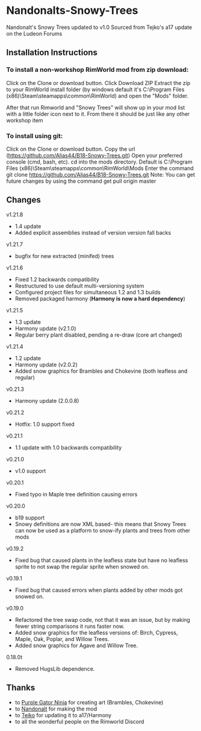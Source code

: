 # Nandonalts-Snowy-Trees
Nandonalt's Snowy Trees updated to v1.0 Sourced from Tejko's a17 update on the Ludeon Forums

## Installation Instructions

### To install a non-workshop RimWorld mod from zip download:
Click on the Clone or download button.
Click Download ZIP
Extract the zip to your RimWorld install folder (by windows default it's C:\Program Files (x86)\Steam\steamapps\common\RimWorld) and open the "Mods" folder.

After that run Rimworld and "Snowy Trees" will show up in your mod list with a little folder icon next to it.
From there it should be just like any other workshop item

### To install using git:
Click on the Clone or download button.
Copy the url (https://github.com/Alias44/B18-Snowy-Trees.git)
Open your preferred console (cmd, bash, etc).
cd into the mods directory. Default is C:\Program Files (x86)\Steam\steamapps\common\RimWorld\Mods
Enter the command git clone https://github.com/Alias44/B18-Snowy-Trees.git
Note: You can get future changes by using the command get pull origin master

## Changes
v1.21.8
* 1.4 update
* Added explicit assemblies instead of version version fall backs

v1.21.7
* bugfix for new extracted (minifed) trees

v1.21.6
* Fixed 1.2 backwards compatibility
* Restructured to use default multi-versioning system
* Configured project files for simultaneous 1.2 and 1.3 builds
* Removed packaged harmony (**Harmony is now a hard dependency**)

v1.21.5
* 1.3 update
* Harmony update (v2.1.0)
* Regular berry plant disabled, pending a re-draw (core art changed)

v1.21.4
* 1.2 update
* Harmony update (v2.0.2)
* Added snow graphics for Brambles and Chokevine (both leafless and regular)

v0.21.3
* Harmony update (2.0.0.8)

v0.21.2
* Hotfix: 1.0 support fixed

v0.21.1
* 1.1 update with 1.0 backwards compatibility

v0.21.0
* v1.0 support

v0.20.1
* Fixed typo in Maple tree definition causing errors

v0.20.0
* b19 support
* Snowy definitions are now XML based- this means that Snowy Trees can now be used as a platform to snow-ify plants and trees from other mods

v0.19.2
* Fixed bug that caused plants in the leafless state but have no leafless sprite to not swap the regular sprite when snowed on.

v0.19.1
* Fixed bug that caused errors when plants added by other mods got snowed on.

v0.19.0
* Refactored the tree swap code, not that it was an issue, but by making fewer string comparisons it runs faster now.
* Added snow graphics for the leafless versions of: Birch, Cypress, Maple, Oak, Poplar, and Willow Trees.
* Added snow graphics for Agave and Willow Tree.

0.18.0t
* Removed HugsLib dependence.

## Thanks
* to [Purple Gator Ninja](https://steamcommunity.com/profiles/76561198296940599/) for creating art (Brambles, Chokevine)
* to [Nandonalt](https://ludeon.com/forums/index.php?action=profile;u=58544) for making the mod
* to [Tejko](https://ludeon.com/forums/index.php?action=profile;u=67219) for updating it to a17/Harmony
* to all the wonderful people on the Rimworld Discord
